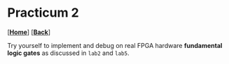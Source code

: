 
# Practicum 2
[[**Home**](https://github.com/lpacher/lae)] [[**Back**](https://github.com/lpacher/lae/tree/master/fpga/practicum)]

Try yourself to implement and debug on real FPGA hardware **fundamental logic gates** as discussed in `lab2` and `lab5`.

